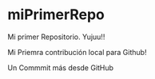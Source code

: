 # miPrimerRepo

Mi primer Repositorio. Yujuu!!

Mi Priemra contribución local para Github!

Un Commmit más desde GitHub
